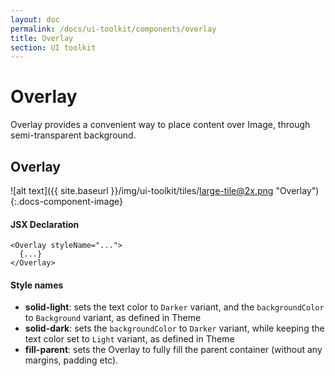 ```yaml
---
layout: doc
permalink: /docs/ui-toolkit/components/overlay
title: Overlay
section: UI toolkit
---
```


# Overlay 

Overlay provides a convenient way to place content over Image, through semi-transparent background.

## Overlay
![alt text]({{ site.baseurl }}/img/ui-toolkit/tiles/large-tile@2x.png "Overlay"){:.docs-component-image}

#### JSX Declaration
```JSX
<Overlay styleName="...">
  {...}
</Overlay>
```
  

#### Style names

* **solid-light**: sets the text color to `Darker` variant, and the `backgroundColor` to `Background` variant, as defined in Theme
* **solid-dark**: sets the `backgroundColor` to `Darker` variant, while keeping the text color set to `Light` variant, as defined in Theme
* **fill-parent**: sets the Overlay to fully fill the parent container (without any margins, padding etc).

  
